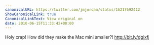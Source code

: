 ```yaml
---
canonicalURL: https://twitter.com/jmjordan/status/16217692412
ShowCanonicalLink: true
CanonicalLinkText: View original on
date: 2010-06-15T11:33:42+00:00
---
```

Holy crap! How did they make the Mac mini smaller?! http://bit.ly/dgixfj